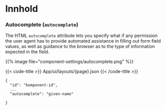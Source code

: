 
# Innhold

<!-- begin intro -->
### Autocomplete (`autocomplete`)
The HTML `autocomplete` attribute lets you specify what if any permission the user agent has to provide
 automated assistance in filling out form field values, as well as guidance to the browser as to the type of information expected in the field.
<!-- end intro -->


<!-- begin asd -->

{{% image file="component-settings/autocomplete.png" %}}

<!-- end asd -->


<!-- begin code -->

{{< code-title >}}
App/ui/layouts/{page}.json
{{< /code-title >}}

```json{hl_lines="4"}
{
  "id": "komponent-id",
  ...
  "autocomplete": "given-name"
  
}
```

<!-- end code -->


<!-- begin more -->


<!-- end more -->